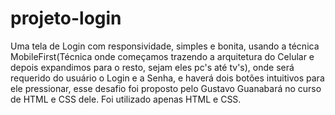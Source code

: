 # projeto-login
Uma tela de Login com responsividade, simples e bonita, usando a técnica MobileFirst(Técnica onde começamos trazendo a arquitetura do Celular e depois expandimos para o resto, sejam eles pc's até tv's), onde será requerido do usuário o Login e a Senha, e haverá dois botões intuitivos para ele pressionar, esse desafio foi proposto pelo Gustavo Guanabará no curso de HTML e CSS dele.
Foi utilizado apenas HTML e CSS.
